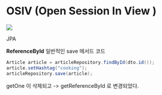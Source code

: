 # OSIV (Open Session In View )

![](https://i.imgur.com/VQeUikM.png)



JPA 

**ReferenceById** 
일반적인 save 메서드 코드 

```JAVA
Article article = articleRepository.findById(dto.id());  
article.setHashtag("cooking");  
articleRepository.save(article);
```

getOne 이 삭제되고 -> getReferenceById 로 변경되었다. 

